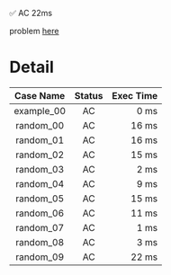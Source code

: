 ✅  AC  22ms

problem [here](https://judge.yosupo.jp/problem/unionfind)

# Detail

| Case Name | Status | Exec Time |
|:---------:|:------:|---------:|
| example_00 | AC | 0 ms |
| random_00 | AC | 16 ms |
| random_01 | AC | 16 ms |
| random_02 | AC | 15 ms |
| random_03 | AC | 2 ms |
| random_04 | AC | 9 ms |
| random_05 | AC | 15 ms |
| random_06 | AC | 11 ms |
| random_07 | AC | 1 ms |
| random_08 | AC | 3 ms |
| random_09 | AC | 22 ms |


